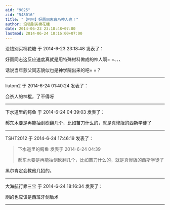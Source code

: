 ```yaml
---
aid: "9025"
zid: "548016"
title: "【呵呵】好圆同志真乃神人也！"
author: 没钱别买棉花糖
date: 2014-06-23 23:18:48+07:00
lastmod: 2014-06-24 18:16:00+07:00
---
```


没钱别买棉花糖 于 2014-6-23 23:18:48 发表了：

好圆同志这反应速度真就是用特殊材料做成的神人啊= =、、、

话说当年慈父同志貌似也是神学院出来的吧= =？

---

liutom2 于 2014-6-24 01:40:24 发表了：

会杀人的神棍，了不得呀

---

下水道里的鳄鱼 于 2014-6-24 04:39:03 发表了：

郝东木要是再能抽剑砍翻几个，比如苗刀什么的，就是真惨版的西斯学徒了

---

TSHT2012 于 2014-6-24 17:46:19 发表了：

> 下水道里的鳄鱼 发表于 2014-6-24 04:39
>
> 郝东木要是再能抽剑砍翻几个，比如苗刀什么的，就是真惨版的西斯学徒了

黑尔肯定会教他几招的。

---

大海航行靠三宝 于 2014-6-24 18:16:34 发表了：

刷的也应该是西班牙剑盾术

---
